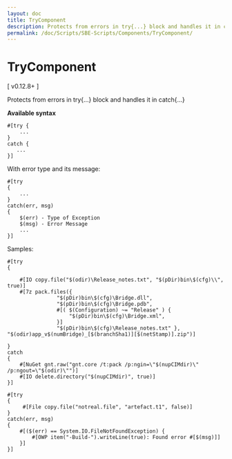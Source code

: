 ```yaml
---
layout: doc
title: TryComponent
description: Protects from errors in try{...} block and handles it in catch{...}
permalink: /doc/Scripts/SBE-Scripts/Components/TryComponent/
---
```

# TryComponent

[ v0.12.8+ ]

Protects from errors in try{...} block and handles it in catch{...}

**Available syntax**

```{{site.sbelang}}
#[try {
    ...
}
catch { 
   ...
}]
```

With error type and its message:

```{{site.sbelang}}
#[try
{ 
    ...
}
catch(err, msg)
{
    $(err) - Type of Exception
    $(msg) - Error Message
    ...
}]
```

Samples:

```{{site.sbelang}}
#[try
{

    #[IO copy.file("$(odir)\Release_notes.txt", "$(pDir)bin\$(cfg)\\", true)]
    #[7z pack.files({ 
                "$(pDir)bin\$(cfg)\Bridge.dll", 
                "$(pDir)bin\$(cfg)\Bridge.pdb",
                #[( $(Configuration) ~= "Release" ) { 
                    "$(pDir)bin\$(cfg)\Bridge.xml",
                }]
                "$(pDir)bin\$(cfg)\Release_notes.txt" }, "$(odir)app_v$(numBridge)_[$(branchSha1)][$(netStamp)].zip")]

}
catch
{
    #[NuGet gnt.raw("gnt.core /t:pack /p:ngin=\"$(nupCIMdir)\" /p:ngout=\"$(odir)\"")]
    #[IO delete.directory("$(nupCIMdir)", true)]
}]
```

```{{site.sbelang}}
#[try
{ 
     #[File copy.file("notreal.file", "artefact.t1", false)]
}
catch(err, msg)
{
    #[($(err) == System.IO.FileNotFoundException) {
        #[OWP item("-Build-").writeLine(true): Found error #[$(msg)]]
    }]        
}]
```